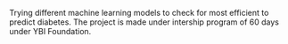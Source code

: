 Trying different machine learning models to check for most efficient to predict diabetes.
The project is made under intership program of 60 days under YBI Foundation. 
